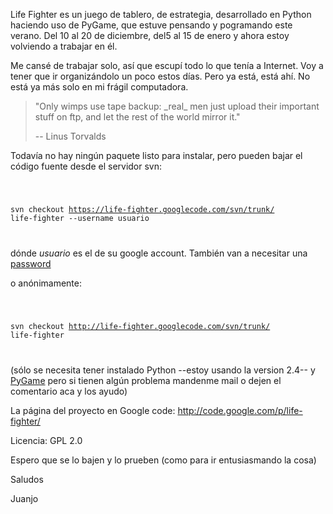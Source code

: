 <html><body><p>Life Fighter es un juego de tablero, de estrategia, desarrollado en Python haciendo uso de PyGame, que estuve pensando y pogramando este verano. Del 10 al 20 de diciembre, del5 al 15 de enero y ahora estoy volviendo a trabajar en él.



Me cansé de trabajar solo, así que escupí todo lo que tenía a Internet. Voy a tener que ir organizándolo un poco estos días. Pero ya está, está ahí. No está ya más solo en mi frágil computadora.

</p><blockquote>"Only wimps use tape backup: _real_ men just upload their important stuff on ftp, and let the rest of the world mirror it."

-- Linus Torvalds</blockquote>

Todavía no hay ningún paquete listo para instalar, pero pueden bajar el código fuente desde el servidor svn:

<code>

svn checkout https://life-fighter.googlecode.com/svn/trunk/ life-fighter --username usuario

</code>

dónde <em>usuario</em> es el de su google account. También van a necesitar una <a href="http://code.google.com/hosting/settings">password</a>



o anónimamente:

<code>

svn checkout http://life-fighter.googlecode.com/svn/trunk/ life-fighter

</code>

(sólo se necesita tener instalado Python --estoy usando la version 2.4-- y <a href="http://www.pygame.org">PyGame</a> pero si tienen algún problema mandenme mail o dejen el comentario aca y los ayudo)



La página del proyecto en Google code: <a href="http://code.google.com/p/life-fighter/">http://code.google.com/p/life-fighter/</a>

Licencia: GPL 2.0



Espero que se lo bajen y lo prueben (como para ir entusiasmando la cosa)



Saludos



Juanjo</body></html>